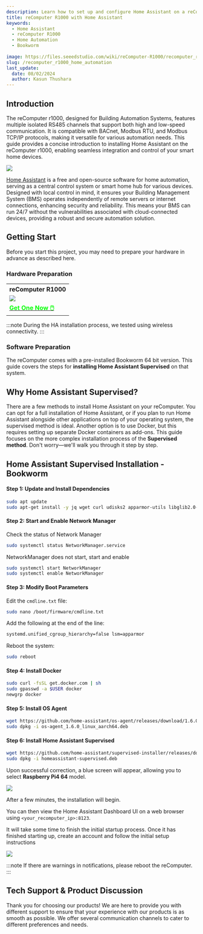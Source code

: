 ```yaml
---
description: Learn how to set up and configure Home Assistant on a reComputer R1000
title: reComputer R1000 with Home Assistant 
keywords:
  - Home Assistant 
  - reComputer R1000
  - Home Automation
  - Bookworm
  
image: https://files.seeedstudio.com/wiki/reComputer-R1000/recomputer_r_images/01.png
slug: /recomputer_r1000_home_automation
last_update:
  date: 08/02/2024
  author: Kasun Thushara
---
```


## Introduction 

The reComputer r1000, designed for Building Automation Systems, features multiple isolated RS485 channels that support both high and low-speed communication. It is compatible with BACnet, Modbus RTU, and Modbus TCP/IP protocols, making it versatile for various automation needs. This guide provides a concise introduction to installing Home Assistant on the reComputer r1000, enabling seamless integration and control of your smart home devices.

<div style={{textAlign:'center'}}><img src="https://files.seeedstudio.com/wiki/ReTerminal/frigate/HA.png" style={{width:600, height:450}}/></div>

[Home Assistant](https://www.home-assistant.io/) is a free and open-source software for home automation, serving as a central control system or smart home hub for various devices. Designed with local control in mind, it ensures your Building Management System (BMS) operates independently of remote servers or internet connections, enhancing security and reliability. This means your BMS can run 24/7 without the vulnerabilities associated with cloud-connected devices, providing a robust and secure automation solution.

## Getting Start

Before you start this project, you may need to prepare your hardware in advance as described here.

### Hardware Preparation

<div class="table-center">
	<table class="table-nobg">
    <tr class="table-trnobg">
      <th class="table-trnobg">reComputer R1000</th>
		</tr>
    <tr class="table-trnobg"></tr>
		<tr class="table-trnobg">
			<td class="table-trnobg"><div style={{textAlign:'center'}}><img src="https://files.seeedstudio.com/wiki/reComputer-R1000/recomputer_r_images/01.png" style={{width:300, height:'auto'}}/></div></td>
		</tr>
    <tr class="table-trnobg"></tr>
		<tr class="table-trnobg">
			<td class="table-trnobg"><div class="get_one_now_container" style={{textAlign: 'center'}}><a class="get_one_now_item" href="https://www.seeedstudio.com/reComputer-R1025-10-p-5895.html">
              <strong><span><font color={'FFFFFF'} size={"4"}> Get One Now 🖱️</font></span></strong>
          </a></div></td>
        </tr>
    </table>
    </div>

:::note
During the HA installation process, we tested using wireless connectivity.
:::

### Software Preparation

The reComputer comes with a pre-installed Bookworm 64 bit version. This guide covers the steps for **installing Home Assistant Supervised** on that system.

## Why Home Assistant Supervised?

There are a few methods to install Home Assistant on your reComputer. You can opt for a full installation of Home Assistant, or if you plan to run Home Assistant alongside other applications on top of your operating system, the supervised method is ideal. Another option is to use Docker, but this requires setting up separate Docker containers as add-ons. This guide focuses on the more complex installation process of the **Supervised method**. Don't worry—we'll walk you through it step by step.


## Home Assistant Supervised Installation - Bookworm

#### Step 1: Update and Install Dependencies

```bash
sudo apt update
sudo apt-get install -y jq wget curl udisks2 apparmor-utils libglib2.0-bin network-manager dbus systemd-journal-remote systemd-resolved
```

#### Step 2: Start and Enable Network Manager

Check the status of Network Manager

```bash
sudo systemctl status NetworkManager.service
```

NetworkManager does not start, start and enable

```bash
sudo systemctl start NetworkManager
sudo systemctl enable NetworkManager
```

#### Step 3: Modify Boot Parameters

Edit the `cmdline.txt` file:
```bash
sudo nano /boot/firmware/cmdline.txt
```

Add the following at the end of the line:

```bash
systemd.unified_cgroup_hierarchy=false lsm=apparmor
```

Reboot the system:
```bash
sudo reboot
```

#### Step 4: Install Docker

```bash
sudo curl -fsSL get.docker.com | sh
sudo gpasswd -a $USER docker
newgrp docker
```

#### Step 5: Install OS Agent

```bash
wget https://github.com/home-assistant/os-agent/releases/download/1.6.0/os-agent_1.6.0_linux_aarch64.deb
sudo dpkg -i os-agent_1.6.0_linux_aarch64.deb
```

#### Step 6: Install Home Assistant Supervised

```bash
wget https://github.com/home-assistant/supervised-installer/releases/download/1.6.0/homeassistant-supervised.deb
sudo dpkg -i homeassistant-supervised.deb
```

Upon successful correction, a blue screen will appear, allowing you to select **Raspberry Pi4 64** model.

<div style={{textAlign:'center'}}><img src="https://files.seeedstudio.com/wiki/ReTerminal/frigate/bluescreen.png" style={{width:600, height:450}}/></div>

After a few minutes, the installation will begin.

You can then view the Home Assistant Dashboard UI on a web browser using `<your_recomputer_ip>:8123`.

It will take some time to finish the initial startup process. Once it has finished starting up, create an account and follow the initial setup instructions

<div style={{textAlign:'center'}}><img src="https://files.seeedstudio.com/wiki/Home-Assistant/13.png" style={{width:600, height:450}}/></div>

:::note
If there are warnings in notifications, please reboot the reComputer.
:::

## Tech Support & Product Discussion

Thank you for choosing our products! We are here to provide you with different support to ensure that your experience with our products is as smooth as possible. We offer several communication channels to cater to different preferences and needs.

<div class="button_tech_support_container">
<a href="https://forum.seeedstudio.com/" class="button_forum"></a> 
<a href="https://www.seeedstudio.com/contacts" class="button_email"></a>
</div>

<div class="button_tech_support_container">
<a href="https://discord.gg/eWkprNDMU7" class="button_discord"></a> 
<a href="https://github.com/Seeed-Studio/wiki-documents/discussions/69" class="button_discussion"></a>
</div>


